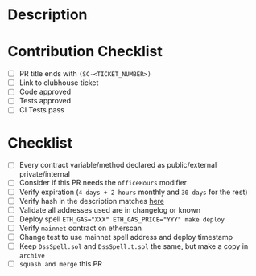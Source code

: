 # Description

# Contribution Checklist

- [ ] PR title ends with `(SC-<TICKET_NUMBER>)`
- [ ] Link to clubhouse ticket
- [ ] Code approved
- [ ] Tests approved
- [ ] CI Tests pass

# Checklist

- [ ] Every contract variable/method declared as public/external private/internal
- [ ] Consider if this PR needs the `officeHours` modifier
- [ ] Verify expiration (`4 days + 2 hours` monthly and `30 days` for the rest)
- [ ] Verify hash in the description matches [here](https://emn178.github.io/online-tools/keccak_256.html)
- [ ] Validate all addresses used are in changelog or known
- [ ] Deploy spell `ETH_GAS="XXX" ETH_GAS_PRICE="YYY" make deploy`
- [ ] Verify `mainnet` contract on etherscan
- [ ] Change test to use mainnet spell address and deploy timestamp
- [ ] Keep `DssSpell.sol` and `DssSpell.t.sol` the same, but make a copy in `archive`
- [ ] `squash and merge` this PR
